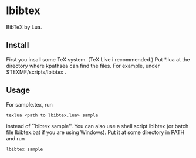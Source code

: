 # lbibtex

BibTeX by Lua.

## Install
First you insall some TeX system. (TeX Live i recommended.)
Put *.lua at the directory where kpathsea can find the files. For example, under $TEXMF/scripts/lbibtex .

## Usage
For sample.tex, run

    texlua <path to lbibtex.lua> sample

instead of ``bibtex sample''. You can also use a shell script lbibtex (or batch file lbibtex.bat if you are using Windows). Put it at some directory in PATH and run

    lbibtex sample

